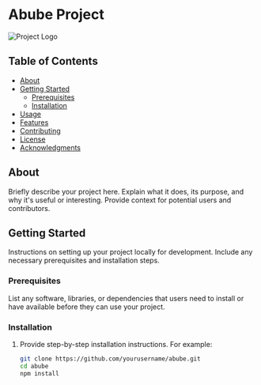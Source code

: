 # Abube Project

![Project Logo](./images/logo.png)

## Table of Contents

- [About](#about)
- [Getting Started](#getting-started)
  - [Prerequisites](#prerequisites)
  - [Installation](#installation)
- [Usage](#usage)
- [Features](#features)
- [Contributing](#contributing)
- [License](#license)
- [Acknowledgments](#acknowledgments)

## About

Briefly describe your project here. Explain what it does, its purpose, and why it's useful or interesting. Provide context for potential users and contributors.

## Getting Started

Instructions on setting up your project locally for development. Include any necessary prerequisites and installation steps.

### Prerequisites

List any software, libraries, or dependencies that users need to install or have available before they can use your project.

### Installation

1. Provide step-by-step installation instructions. For example:

   ```bash
   git clone https://github.com/yourusername/abube.git
   cd abube
   npm install
